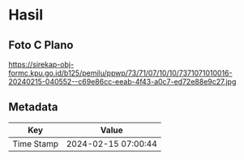 # Hasil

## Foto C Plano

https://sirekap-obj-formc.kpu.go.id/b125/pemilu/ppwp/73/71/07/10/10/7371071010016-20240215-040552--c69e86cc-eeab-4f43-a0c7-ed72e88e9c27.jpg


## Metadata

| Key        | Value               |
| ---------- | ------------------- |
| Time Stamp | 2024-02-15 07:00:44 |



